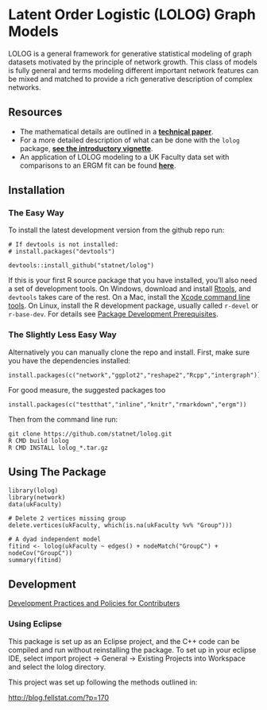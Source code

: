 # Latent Order Logistic (LOLOG) Graph Models

LOLOG is a general framework for generative statistical modeling of graph datasets motivated by
the principle of network growth. This class of models is fully general and terms modeling
different important network features can be mixed and matched to provide a rich generative
description of complex networks.


## Resources

* The mathematical details are outlined in a **[technical paper](http://arxiv.org/abs/1804.04583)**.
* For a more detailed description of what can be done with the ``lolog`` package, **[see the introductory vignette](inst/doc/lolog-introduction.pdf)**.
* An application of LOLOG modeling to a UK Faculty data set with comparisons to an ERGM fit can be found **[here](inst/doc/lolog-ergm.pdf)**.

## Installation

### The Easy Way

To install the latest development version from the github repo run:
```
# If devtools is not installed:
# install.packages("devtools")

devtools::install_github("statnet/lolog")
```
If this is your first R source package that you have installed, you’ll also need a set of development tools. On Windows, download and install [Rtools]( https://cran.r-project.org/bin/windows/Rtools/), and ``devtools`` takes care of the rest. On a Mac, install the [Xcode command line tools]( https://developer.apple.com/downloads). On Linux, install the R development package, usually called ``r-devel`` or ``r-base-dev``. For details see [Package Development Prerequisites](https://support.rstudio.com/hc/en-us/articles/200486498-Package-Development-Prerequisites).

### The Slightly Less Easy Way

Alternatively you can manually clone the repo and install. First, make sure you have 
the dependencies installed:

```
install.packages(c("network","ggplot2","reshape2","Rcpp","intergraph"))
```

For good measure, the suggested packages too

```
install.packages(c("testthat","inline","knitr","rmarkdown","ergm"))
```

Then from the command line run:
```
git clone https://github.com/statnet/lolog.git
R CMD build lolog
R CMD INSTALL lolog_*.tar.gz
```

## Using The Package

```
library(lolog)
library(network)
data(ukFaculty)

# Delete 2 vertices missing group
delete.vertices(ukFaculty, which(is.na(ukFaculty %v% "Group")))

# A dyad independent model
fitind <- lolog(ukFaculty ~ edges() + nodeMatch("GroupC") + nodeCov("GroupC"))
summary(fitind)
```


## Development

[Development Practices and Policies for Contributers](../../wiki/How-to-Contribute:-Git-Practices)

### Using Eclipse

This package is set up as an Eclipse project, and the C++ code can be compiled and run without reinstalling the package. To set up in your eclipse IDE, select import project -> General -> Existing Projects into Workspace and select the lolog directory.

This project was set up following the methods outlined in:

<http://blog.fellstat.com/?p=170>



